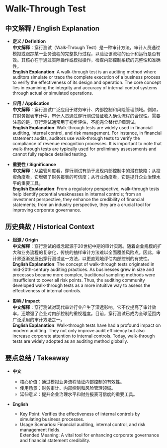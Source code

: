 # Walk-Through Test

## 中文解释 / English Explanation

* **定义 / Definition**  
  **中文解释**：穿行测试（Walk-Through Test）是一种审计方法，审计人员通过模拟或跟踪某一业务流程的完整执行过程，以验证该流程的设计和运行是否有效。其核心在于通过实际操作或模拟操作，检查内部控制系统的完整性和准确性。  
  **English Explanation**: A walk-through test is an auditing method where auditors simulate or trace the complete execution of a business process to verify the effectiveness of its design and operation. The core concept lies in examining the integrity and accuracy of internal control systems through actual or simulated operations.

* **应用 / Application**  
  **中文解释**：穿行测试广泛应用于财务审计、内部控制和风险管理领域。例如，在财务报表审计中，审计人员通过穿行测试验证收入确认流程的合规性。需要注意的是，穿行测试通常用于初步评估，不能完全替代详细测试。  
  **English Explanation**: Walk-through tests are widely used in financial auditing, internal control, and risk management. For instance, in financial statement audits, auditors use walk-through tests to verify the compliance of revenue recognition processes. It is important to note that walk-through tests are typically used for preliminary assessments and cannot fully replace detailed testing.

* **重要性 / Significance**  
  **中文解释**：从监管角度看，穿行测试有助于发现内部控制中的潜在缺陷；从投资角度看，它增强了财务报表的可信度；从行业角度看，它是提升企业治理水平的重要工具。  
  **English Explanation**: From a regulatory perspective, walk-through tests help identify potential weaknesses in internal controls; from an investment perspective, they enhance the credibility of financial statements; from an industry perspective, they are a crucial tool for improving corporate governance.

## 历史典故 / Historical Context

* **起源 / Origin**  
  **中文解释**：穿行测试的概念起源于20世纪中期的审计实践。随着企业规模的扩大和业务流程的复杂化，传统的抽样审计方法难以全面覆盖风险点。因此，审计界逐渐发展出穿行测试这一方法，以更直观地评估内部控制的有效性。  
  **English Explanation**: The concept of walk-through tests originated in mid-20th-century auditing practices. As businesses grew in size and processes became more complex, traditional sampling methods were insufficient to cover all risk points. Thus, the auditing community developed walk-through tests as a more intuitive way to assess the effectiveness of internal controls.

* **影响 / Impact**  
  **中文解释**：穿行测试对现代审计行业产生了深远影响。它不仅提高了审计效率，还增强了企业对内部控制的重视程度。目前，穿行测试已成为全球范围内广泛采用的审计方法之一。  
  **English Explanation**: Walk-through tests have had a profound impact on modern auditing. They not only improve audit efficiency but also increase corporate attention to internal controls. Today, walk-through tests are widely adopted as an auditing method globally.

## 要点总结 / Takeaway

* **中文**  
  - 核心价值：通过模拟业务流程验证内部控制的有效性。  
  - 使用场景：财务审计、内部控制和风险管理领域。  
  - 延伸意义：提升企业治理水平和财务报表可信度的重要工具。

* **English**  
  - Key Point: Verifies the effectiveness of internal controls by simulating business processes.  
  - Usage Scenarios: Financial auditing, internal control, and risk management fields.  
   Extended Meaning: A vital tool for enhancing corporate governance and financial statement credibility.